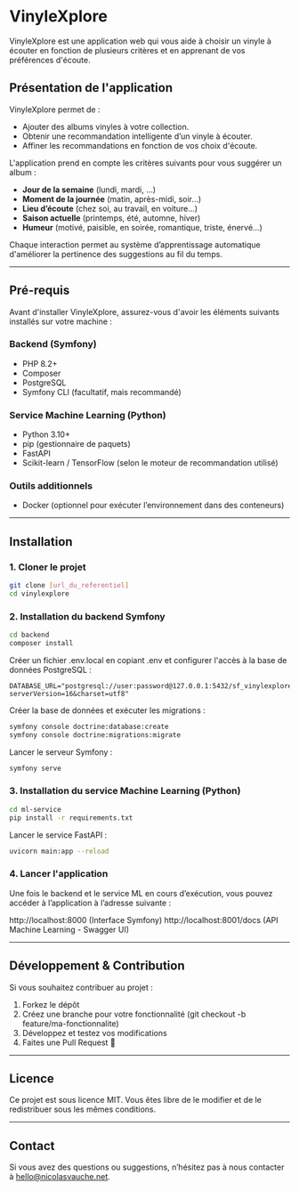 # VinyleXplore

VinyleXplore est une application web qui vous aide à choisir un vinyle à écouter en fonction de plusieurs critères et en
apprenant de vos préférences d'écoute.

## Présentation de l'application

VinyleXplore permet de :

- Ajouter des albums vinyles à votre collection.
- Obtenir une recommandation intelligente d’un vinyle à écouter.
- Affiner les recommandations en fonction de vos choix d'écoute.

L'application prend en compte les critères suivants pour vous suggérer un album :

- **Jour de la semaine** (lundi, mardi, …)
- **Moment de la journée** (matin, après-midi, soir…)
- **Lieu d’écoute** (chez soi, au travail, en voiture…)
- **Saison actuelle** (printemps, été, automne, hiver)
- **Humeur** (motivé, paisible, en soirée, romantique, triste, énervé…)

Chaque interaction permet au système d’apprentissage automatique d'améliorer la pertinence des suggestions au fil du
temps.

---

## Pré-requis

Avant d'installer VinyleXplore, assurez-vous d'avoir les éléments suivants installés sur votre machine :

### Backend (Symfony)

- PHP 8.2+
- Composer
- PostgreSQL
- Symfony CLI (facultatif, mais recommandé)

### Service Machine Learning (Python)

- Python 3.10+
- pip (gestionnaire de paquets)
- FastAPI
- Scikit-learn / TensorFlow (selon le moteur de recommandation utilisé)

### Outils additionnels

- Docker (optionnel pour exécuter l’environnement dans des conteneurs)

---

## Installation

### 1. Cloner le projet

```bash
git clone [url_du_referentiel]
cd vinylexplore
```

### 2. Installation du backend Symfony

```bash
cd backend
composer install
```

Créer un fichier .env.local en copiant .env et configurer l'accès à la base de données PostgreSQL :

```dotenv
DATABASE_URL="postgresql://user:password@127.0.0.1:5432/sf_vinylexplore_new?serverVersion=16&charset=utf8"
```

Créer la base de données et exécuter les migrations :

```bash
symfony console doctrine:database:create
symfony console doctrine:migrations:migrate
```

Lancer le serveur Symfony :

```bash
symfony serve
```

### 3. Installation du service Machine Learning (Python)

```bash
cd ml-service
pip install -r requirements.txt
```

Lancer le service FastAPI :

```bash
uvicorn main:app --reload
```

### 4. Lancer l'application

Une fois le backend et le service ML en cours d’exécution, vous pouvez accéder à l’application à l’adresse suivante :

http://localhost:8000 (Interface Symfony)
http://localhost:8001/docs (API Machine Learning - Swagger UI)

---

## Développement & Contribution

Si vous souhaitez contribuer au projet :

1. Forkez le dépôt
2. Créez une branche pour votre fonctionnalité (git checkout -b feature/ma-fonctionnalite)
3. Développez et testez vos modifications
4. Faites une Pull Request 🚀

---

## Licence

Ce projet est sous licence MIT. Vous êtes libre de le modifier et de le redistribuer sous les mêmes conditions.

---

## Contact

Si vous avez des questions ou suggestions, n’hésitez pas à nous contacter
à [hello@nicolasvauche.net](mailto:hello@nicolasvauche.net).
